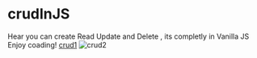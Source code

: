 # crudInJS
Hear you can create Read Update and Delete , its completly in Vanilla JS
Enjoy coading!
[crud1](https://user-images.githubusercontent.com/29287817/219027100-a320969e-3d2e-4f55-aa9a-66db2cf5cda0.JPG)
![crud2](https://user-images.githubusercontent.com/29287817/219027151-cdee9361-0644-4c3f-b8cd-48ee3fa56803.JPG)
